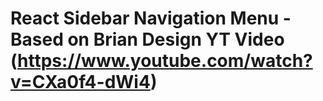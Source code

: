 # React Sidebar Navigation Menu - Based on Brian Design YT Video (https://www.youtube.com/watch?v=CXa0f4-dWi4)
